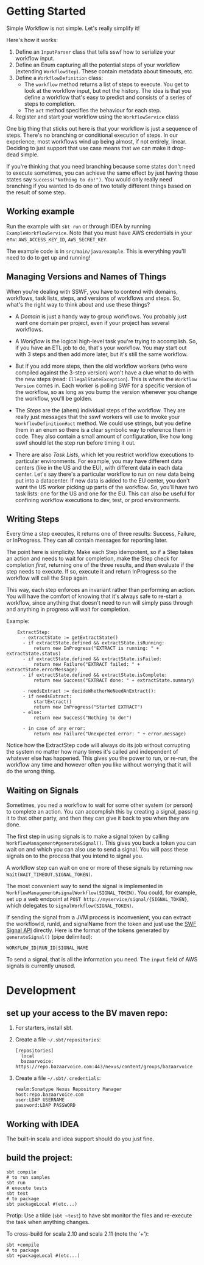 Getting Started
===============

Simple Workflow is not simple. Let's really simplify it!

Here's how it works:

1. Define an `InputParser` class that tells sswf how to serialize your workflow input.
2. Define an Enum capturing all the potential steps of your workflow (extending `WorkflowStep`). These contain metadata about timeouts, etc.
3. Define a `WorkflowDefinition` class:
    * The `workflow` method returns a list of steps to execute. You get to look at the workflow input, but not the history. 
      The idea is that you define a workflow that's easy to predict and consists of a series of steps to completion.
    * The `act` method specifies the behaviour for each step.
4. Register and start your workflow using the `WorkflowService` class

One big thing that sticks out here is that your workflow is just a sequence of steps. There's no branching or conditional execution of steps.
In our experience, most workflows wind up being almost, if not entirely, linear. Deciding to just support that use case means that we can make it
drop-dead simple.

If you're thinking that you need branching because some states don't need to execute sometimes, you can achieve the same effect by just having
those states say `Success("Nothing to do!")`. You would only really need branching if you wanted to do one of two totally different things based on the 
result of some step.

Working example
---------------

Run the example with `sbt run` or through IDEA by running `ExampleWorkflowService`.
Note that you must have AWS credentials in your env: `AWS_ACCESS_KEY_ID`, `AWS_SECRET_KEY`.

The example code is in `src/main/java/example`. This is everything you'll need to do to get up and running!


Managing Versions and Names of Things
---------------------------

When you're dealing with SSWF, you have to contend with domains, workflows, task lists, steps, and versions of workflows and steps.
So, what's the right way to think about and use these things?

* A *Domain* is just a handy way to group workflows. You probably just want one domain per project, even if your project has several workflows.

* A *Workflow* is the logical high-level task you're trying to accomplish. So, if you have an ETL job to do, that's your workflow. You may start out with
  3 steps and then add more later, but it's still the same workflow.

* But if you add more steps, then the old workflow workers (who were compiled against the 3-step version) won't have a clue what to do with the new steps
  (read: `IllegalStateException`). This is where the `Workflow Version` comes in. Each worker is polling SWF for a specific version of the workflow, so 
  as long as you bump the version whenever you change the workflow, you'll be golden.

* The *Steps* are the (ahem) individual steps of the workflow. They are really just messages that the sswf workers will use to invoke your `WorkflowDefinition#act` method.
  We could use strings, but you define them in an enum so there is a clear symbolic way to reference them in code. They also contain a small amount of configuration,
  like how long sswf should let the step run before timing it out.
  
* There are also *Task Lists*, which let you restrict workflow executions to particular environments. For example, you may have different data centers 
  (like in the US and the EU), with different data in each data center. Let's say there's a particular workflow to run on new data being put into a datacenter. 
  If new data is added to the EU center, you don't want the US worker picking up parts of the workflow. So, you'll have two task lists: one for the US and one for the EU.
  This can also be useful for confining workflow executions to dev, test, or prod environments.


Writing Steps
--------------

Every time a step executes, it returns one of three results: Success, Failure, or InProgress. They can all contain
messages for reporting later.

The point here is simplicity. Make each Step idempotent, so if a Step takes an action and needs to wait for completion,
make the Step check for completion _first_, returning one of the three results, and _then_ evaluate if the step needs
to execute. If so, execute it and return InProgress so the workflow will call the Step again.

This way, each step enforces an invariant rather than performing an action. You will have the comfort of knowing that
it's always safe to re-start a workflow, since anything that doesn't need to run will simply pass through and anything
in progress will wait for completion.

Example:
        
        ExtractStep:
          - extractState := getExtractState()
          - if extractState.defined && extractState.isRunning:
              return new InProgress("EXTRACT is running: " + extractState.status)
          - if extractState.defined && extractState.isFailed:
              return new Failure("EXTRACT failed: " + extractState.errorMessage)
          - if extractState.defined && extractState.isComplete:
              return new Success("EXTRACT done: " + extractState.summary)

          - needsExtract := decideWhetherWeNeedAnExtract():
          - if needsExtract:
              startExtract()
              return new InProgress("Started EXTRACT")
          - else:
              return new Success("Nothing to do!")

          - in case of any error:
              return new Failure("Unexpected error: " + error.message)
              
Notice how the ExtractStep code will always do its job without corrupting the system no matter how many times it's called
and independent of whatever else has happened. This gives you the power to run, or re-run, the workflow any time
and however often you like without worrying that it will do the wrong thing.

Waiting on Signals
------------------

Sometimes, you ned a workflow to wait for some other system (or person) to complete an action. You can accomplish
this by creating a signal, passing it to that other party, and then they can give it back to you when they are done.

The first step in using signals is to make a signal token by calling `WorkflowManagement#generateSignal()`. 
This gives you back a token you can wait on and which you can also use to send a signal.
You will pass these signals on to the process that you intend to signal you. 

A workflow step can wait on one or more of these signals by returning `new Wait(WAIT_TIMEOUT,SIGNAL_TOKEN)`.

The most convenient way to send the signal is implemented in `WorkflowManagement#signalWorkflow(SIGNAL_TOKEN)`.
You could, for example, set up a web endpoint at `POST http://myservice/signal/{SIGNAL_TOKEN}`, which
delegates to `signalWorkflow(SIGNAL_TOKEN)`.

If sending the signal from a JVM process is inconvenient, you can extract the workflowId, runId, and signalName
from the token and just use the [SWF Signal API](http://docs.aws.amazon.com/amazonswf/latest/developerguide/swf-dg-signals.html)
directly. Here is the format of the tokens generated by `generateSignal()` (pipe delimited):

    WORKFLOW_ID|RUN_ID|SIGNAL_NAME
    
To send a signal, that is all the information you need. The `input` field
of AWS signals is currently unused.

Development
===========

set up your access to the BV maven repo:
--------------------

1. For starters, install sbt.
1. Create a file ```~/.sbt/repositories```:

    ```
    [repositories]
      local
      bazaarvoice: https://repo.bazaarvoice.com:443/nexus/content/groups/bazaarvoice
    ```
    
1. Create a file ```~/.sbt/.credentials```:

    ```
    realm:Sonatype Nexus Repository Manager
    host:repo.bazaarvoice.com
    user:LDAP USERNAME
    password:LDAP PASSWORD
    ```

Working with IDEA
--------------------

The built-in scala and idea support should do you just fine.

build the project:
--------------------

```
sbt compile
# to run samples
sbt run 
# execute tests
sbt test
# to package
sbt packageLocal #(etc...)
```

Protip: Use a tilde (`sbt ~test`) to have sbt monitor the files and re-execute the task when anything changes.


To cross-build for scala 2.10 and scala 2.11 (note the '+'):

```
sbt +compile
# to package
sbt +packageLocal #(etc...)
```
